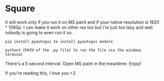 # Square
It will work only if you run it on MS paint and if your native resolution is 1920 * 1080p. I can make it work on other res too but I'm just too lazy and well nobody is going to even run it so.

`pip install pyautogui to install pyautogui module`

`python3 {PATH of the .py file} to run the file via the windows terminal`

There's a 5 second interval. Open MS paint in the meantime. Enjoy!

If you're reading this, I love you <3
